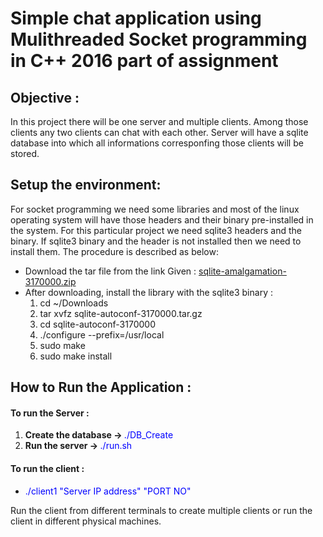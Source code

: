 # Simple chat application using Mulithreaded Socket programming in C++ 2016 part of assignment
<h2>Objective : </h2>
<p>
	In this project there will be one server and multiple clients. Among those clients any two clients can chat with each other. Server will have a sqlite database into which all informations corresponfing those clients will be stored.
</p>
<h2> Setup the environment: </h2>
<p> For socket programming we need some libraries and most of the linux operating system will have those headers and their binary pre-installed in the system. For this particular project we need sqlite3 headers and the binary. If sqlite3 binary and the header is not installed then we need to install them. The procedure is described as below: 
<ul>
	<li> Download the tar file from the link Given : <a href="http://www.sqlite.org/2017/sqlite-autoconf-3170000.tar.gz">sqlite-amalgamation-3170000.zip</a></li>
	<li>
		After downloading, install the library with the sqlite3 binary :
		<ol>
			<li>cd ~/Downloads</li>
			<li> tar xvfz sqlite-autoconf-3170000.tar.gz</li>
			<li>cd sqlite-autoconf-3170000</li>
			<li>./configure --prefix=/usr/local</li>
			<li>sudo make</li>
			<li>sudo make install</li>
		</ol>
	</li>
</ul>
</p>
<h2> How to Run the Application : </h2>
<p>
	<h4> To run the Server : </h4>
	<ol>
		<li> <strong> Create the database -> </strong><span style="color: blue">./DB_Create</span></li>
		<li><strong> Run the server -> </strong><span style="color: blue">./run.sh</span></li>
	</ol>
	<h4> To run the client : </h4>
	<ul><li><span style="color: blue">./client1 "Server IP address" "PORT NO" </span></li></ul>
	<p> Run the client from different terminals to create multiple clients or run the client in different physical machines.</p>
</p>
